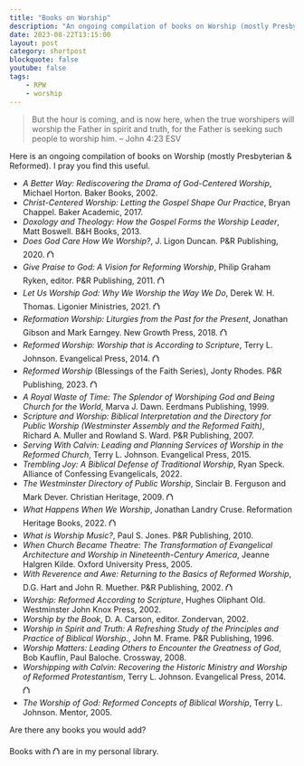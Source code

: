 ```yaml
---
title: "Books on Worship"
description: "An ongoing compilation of books on Worship (mostly Presbyterian & Reformed)"
date: 2023-08-22T13:15:00
layout: post
category: shortpost
blockquote: false
youtube: false
tags:
    - RPW
    - worship
---
```

> But the hour is coming, and is now here, when the true worshipers will worship the Father in spirit and truth, for the Father is seeking such people to worship him.
> – John 4:23 ESV

Here is an ongoing compilation of books on Worship (mostly Presbyterian & Reformed). I pray you find this useful.

- _A Better Way: Rediscovering the Drama of God-Centered Worship_, Michael Horton. Baker Books, 2002.
- _Christ-Centered Worship: Letting the Gospel Shape Our Practice_, Bryan Chappel. Baker Academic, 2017.
- _Doxology and Theology: How the Gospel Forms the Worship Leader_, Matt Boswell. B&H Books, 2013.
- _Does God Care How We Worship?_, J. Ligon Duncan. P&R Publishing, 2020. &#9963;
- _Give Praise to God: A Vision for Reforming Worship_, Philip Graham Ryken, editor. P&R Publishing, 2011. &#9963;
- _Let Us Worship God: Why We Worship the Way We Do_, Derek W. H. Thomas. Ligonier Ministries, 2021. &#9963;
- _Reformation Worship: Liturgies from the Past for the Present_, Jonathan Gibson and Mark Earngey. New Growth Press, 2018. &#9963;
- _Reformed Worship: Worship that is According to Scripture_, Terry L. Johnson. Evangelical Press, 2014. &#9963;
- _Reformed Worship_ (Blessings of the Faith Series), Jonty Rhodes. P&R Publishing, 2023. &#9963;
- _A Royal Waste of Time: The Splendor of Worshiping God and Being Church for the World_, Marva J. Dawn. Eerdmans Publishing, 1999.
- _Scripture and Worship: Biblical Interpretation and the Directory for Public Worship (Westminster Assembly and the Reformed Faith)_, Richard A. Muller and Rowland S. Ward. P&R Publishing, 2007.
- _Serving With Calvin: Leading and Planning Services of Worship in the Reformed Church_, Terry L. Johnson. Evangelical Press, 2015.
- _Trembling Joy: A Biblical Defense of Traditional Worship_, Ryan Speck. Alliance of Confessing Evangelicals, 2022.
- _The Westminster Directory of Public Worship_, Sinclair B. Ferguson and Mark Dever. Christian Heritage, 2009. &#9963;
- _What Happens When We Worship_, Jonathan Landry Cruse. Reformation Heritage Books, 2022. &#9963;
- _What is Worship Music?_, Paul S. Jones. P&R Publishing, 2010.
- _When Church Became Theatre: The Transformation of Evangelical Architecture and Worship in Nineteenth-Century America_, Jeanne Halgren Kilde. Oxford University Press, 2005.
- _With Reverence and Awe: Returning to the Basics of Reformed Worship_, D.G. Hart and John R. Muether. P&R Publishing, 2002. &#9963;
- _Worship: Reformed According to Scripture_, Hughes Oliphant Old. Westminster John Knox Press, 2002.
- _Worship by the Book_, D. A. Carson, editor. Zondervan, 2002.
- _Worship in Spirit and Truth: A Refreshing Study of the Principles and Practice of Biblical Worship._, John M. Frame. P&R Publishing, 1996.
- _Worship Matters: Leading Others to Encounter the Greatness of God_, Bob Kauflin, Paul Baloche. Crossway, 2008.
- _Worshipping with Calvin: Recovering the Historic Ministry and Worship of Reformed Protestantism_, Terry L. Johnson. Evangelical Press, 2014. &#9963;
- _The Worship of God: Reformed Concepts of Biblical Worship_, Terry L. Johnson. Mentor, 2005.

Are there any books you would add?

Books with &#9963; are in my personal library.
